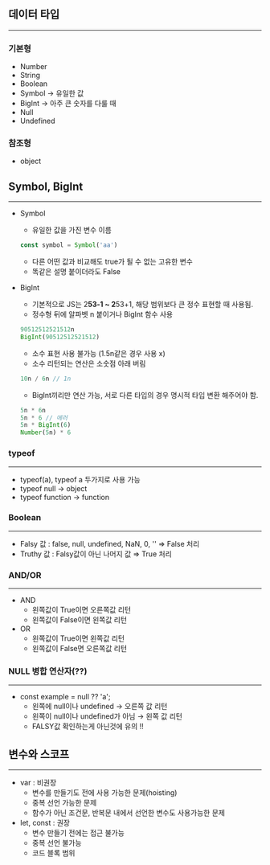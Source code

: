 ## 데이터 타입

---

### 기본형

- Number
- String
- Boolean
- Symbol → 유일한 값
- BigInt → 아주 큰 숫자를 다룰 때
- Null
- Undefined

### 참조형

- object

## Symbol, BigInt

---

- Symbol
    - 유일한 값을 가진 변수 이름

    ```jsx
    const symbol = Symbol('aa')
    ```

    - 다른 어떤 값과 비교해도 true가 될 수 없는 고유한 변수
    - 똑같은 설명 붙이더라도 False

- BigInt
    - 기본적으로 JS는 2**53-1 ~ 2**53+1, 해당 범위보다 큰 정수 표현할 때 사용됨.
    - 정수형 뒤에 알파벳 n 붙이거나 BigInt 함수 사용

    ```jsx
    90512512521512n
    BigInt(90512512521512)
    ```

    - 소수 표현 사용 불가능 (1.5n같은 경우 사용 x)
    - 소수 리턴되는 연산은 소숫점 아래 버림

    ```jsx
    10n / 6n // 1n
    ```

    - BigInt끼리만 연산 가능, 서로 다른 타입의 경우 명시적 타입 변환 해주어야 함.

    ```jsx
    5n * 6n
    5n * 6 // 에러
    5n * BigInt(6)
    Number(5n) * 6
    ```

### typeof

---

- typeof(a), typeof a 두가지로 사용 가능
- typeof null → object
- typeof function → function

### Boolean

---

- Falsy 값 : false, null, undefined, NaN, 0, '' ⇒ False 처리
- Truthy 값 : Falsy값이 아닌 나머지 값 ⇒ True 처리

### AND/OR

---

- AND
    - 왼쪽값이 True이면 오른쪽값 리턴
    - 왼쪽값이 False이면 왼쪽값 리턴
- OR
    - 왼쪽값이 True이면 왼쪽값 리턴
    - 왼쪽값이 False면 오른쪽값 리턴

### NULL 병합 연산자(??)

---

- const example = null ?? 'a';
    - 왼쪽에 null이나 undefined → 오른쪽 값 리턴
    - 왼쪽이 null이나 undefined가 아님 → 왼쪽 값 리턴
    - FALSY값 확인하는게 아닌것에 유의 !!

## 변수와 스코프

---

- var : 비권장
    - 변수를 만들기도 전에 사용 가능한 문제(hoisting)
    - 중복 선언 가능한 문제
    - 함수가 아닌 조건문, 반복문 내에서 선언한 변수도 사용가능한 문제
- let, const : 권장
    - 변수 만들기 전에는 접근 불가능
    - 중복 선언 불가능
    - 코드 블록 범위
